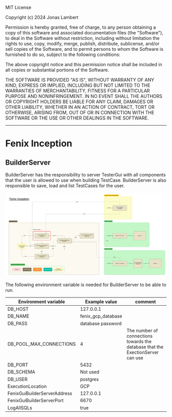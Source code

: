 MIT License

Copyright (c) 2024 Jonas Lambert

Permission is hereby granted, free of charge, to any person obtaining a copy of this software and associated documentation files (the "Software"), to deal in the Software without restriction, including without limitation the rights to use, copy, modify, merge, publish, distribute, sublicense, and/or sell copies of the Software, and to permit persons to whom the Software is furnished to do so, subject to the following conditions:

The above copyright notice and this permission notice shall be included in all copies or substantial portions of the Software.

THE SOFTWARE IS PROVIDED "AS IS", WITHOUT WARRANTY OF ANY KIND, EXPRESS OR IMPLIED, INCLUDING BUT NOT LIMITED TO THE WARRANTIES OF MERCHANTABILITY, FITNESS FOR A PARTICULAR PURPOSE AND NONINFRINGEMENT. IN NO EVENT SHALL THE AUTHORS OR COPYRIGHT HOLDERS BE LIABLE FOR ANY CLAIM, DAMAGES OR OTHER LIABILITY, WHETHER IN AN ACTION OF CONTRACT, TORT OR OTHERWISE, ARISING FROM, OUT OF OR IN CONNECTION WITH THE SOFTWARE OR THE USE OR OTHER DEALINGS IN THE SOFTWARE.

***

# Fenix Inception

## BuilderServer
BuilderServer has the responsibility to server TesterGui with all components that the user is allowed to use when building TestCase. BuilderServer is also responsible to save, load and list TestCases for the user. 

![Fenix Inception - BuilderServer](./Documentation/FenixInception-Overview-NonDetailed-BuilderServer-Worker.png "Fenix Inception - BuilderServer")

The following environment variable is needed for BuilderServer to be able to run.

| Environment variable                        | Example value                            | comment                                                                        |
|---------------------------------------------|------------------------------------------|--------------------------------------------------------------------------------|
| DB_HOST                                     | 127.0.0.1                                |                                                                                |
| DB_NAME                                     | fenix_gcp_database                       |                                                                                |
| DB_PASS                                     | database password                        |                                                                                |
| DB_POOL_MAX_CONNECTIONS                     | 4                                        | The number of connections towards the database that the ExectionServer can use |
| DB_PORT                                     | 5432                                     |                                                                                |
| DB_SCHEMA                                   | Not used                                 |                                                                                |
| DB_USER                                     | postgres                                 |                                                                                |
| ExecutionLocation    | GCP                                      |                                                                                |
| FenixGuiBuilderServerAddress | 127.0.0.1                                |                                                                                |
| FenixGuiBuilderServerPort                 | 6670                                     |                                                                                |
| LogAllSQLs                    | true                                     |                                                                                |


